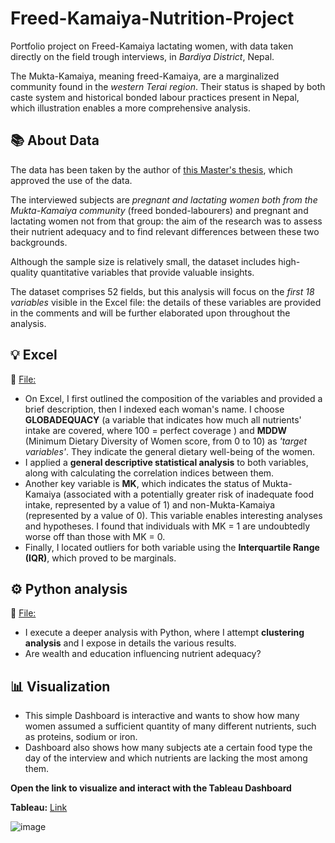 # Freed-Kamaiya-Nutrition-Project
Portfolio project on Freed-Kamaiya lactating women, with data taken directly on the field trough interviews, in *Bardiya District*, Nepal.

The Mukta-Kamaiya, meaning freed-Kamaiya, are a marginalized community found in the *western Terai region*.
Their status is shaped by both caste system and historical bonded labour practices present in Nepal, which illustration enables a more comprehensive analysis.


## 📚 About Data

The data has been taken by the author of [this Master's thesis](https://github.com/Marco10292/Freed-Kamaiya-Nutrition-Project/blob/main/Master's%20thesis%3B%20food%20intake%20adequacy%20MK%20communities.pdf), which approved the use of the data.

The interviewed subjects are *pregnant and lactating women both from the Mukta-Kamaiya community* (freed bonded-labourers) and pregnant and lactating women not from that group: the aim of the research was to assess their nutrient adequacy and to find relevant differences between these two backgrounds.

Although the sample size is relatively small, the dataset includes high-quality quantitative variables that provide valuable insights.

The dataset comprises 52 fields, but this analysis will focus on the *first 18 variables* visible in the Excel file: the details of these variables are provided in the comments and will be further elaborated upon throughout the analysis.

## 💡 Excel

📍 [File:](https://github.com/Marco10292/Freed-Kamaiya-Nutrition-Project/blob/main/Freed-Kamaiya%20nutrition%20project.xlsx)
- On Excel, I first outlined the composition of the variables and provided a brief description, then I indexed each woman's name.
I choose **GLOBADEQUACY** (a variable that indicates how much all nutrients' intake are covered, where 100 = perfect coverage ) and **MDDW** (Minimum Dietary Diversity of Women score, from 0 to 10) as *'target variables'*. 
They indicate the general dietary well-being of the women.
- I applied a **general descriptive statistical analysis** to both variables, along with calculating the correlation indices between them.
- Another key variable is **MK**, which indicates the status of Mukta-Kamaiya (associated with a potentially greater risk of inadequate food intake, represented by a value of 1) and non-Mukta-Kamaiya (represented by a value of 0). This variable enables interesting analyses and hypotheses. I found that individuals with MK = 1 are undoubtedly worse off than those with MK = 0.
- Finally, I located outliers for both variable using the **Interquartile Range (IQR)**, which proved to be marginals.

## ⚙️ Python analysis

📍 [File:](https://github.com/Marco10292/Freed-Kamaiya-Nutrition-Project/blob/main/Freed_Kamaiya_nutrition_project.ipynb)
-  I execute a deeper analysis with Python, where I attempt **clustering analysis** and I expose in details the various results.
-  Are wealth and education influencing nutrient adequacy?  

## 📊 Visualization

- This simple Dashboard is interactive and wants to show how many women assumed a sufficient quantity of many different nutrients, such as proteins, sodium or iron.
- Dashboard also shows how many subjects ate a certain food type the day of the interview and which nutrients are lacking the most among them.

**Open the link to visualize and interact with the Tableau Dashboard**

**Tableau:** [Link](https://public.tableau.com/app/profile/marco.gamberini/viz/Freed-Kamaiya-Nutrition-Project/Dashboard1?publish=yes)

![image](https://github.com/user-attachments/assets/7a88afd7-f38b-4bb1-a7c0-b4336dfef93a)
